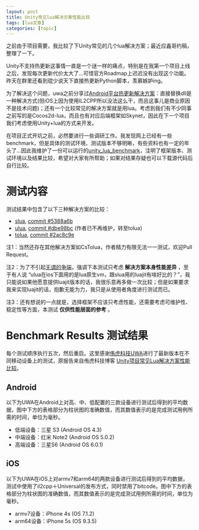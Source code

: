 ```yaml
---
layout: post
title: Unity常见lua解决方案性能比较 
tags: [lua文章]
categories: [topic]
---
```

之前由于项目需要，我比较了下Unity常见的几个lua解决方案；最近应鑫哥约稿，整理了一下。

Unity不支持热更新这事情一直是一个谜一样的痛点，特别是在我第一个项目上线之后，发现每次更新代价太大了…可惜官方Roadmap上迟迟没有出现这个功能。昨天在群里还看到琨少说天下直接热更新Python脚本，羡慕嫉妒ing。

为了解决这个问题，uwa之前分享过[Android平台热更新解决方案](http://blog.uwa4d.com/archives/HotFix.html)：直接替换dll是一种解决方式(但iOS上因为使用IL2CPP所以没法这么干，而且这事儿是商业原因不是技术问题)；还有一个比较常见的解决方案就是用lua。考虑到我们有不少同事之前写的是Cocos2d-lua，而且也有对应后端框架如Skynet，因此在下一个项目我们考虑使用Unity+lua的方式来开发。

在项目正式开坑之前，必然要进行一些调研工作。我发现网上已经有一些benchmark，但是具体的测试环境、测试版本不够明晰，有些资料也有一定的年头了…因此我维护了一份可以运行的[unity_lua_benchmark](https://github.com/qiankanglai/unity_lua_benchmark)，注明了框架版本、测试环境以及结果比较，希望对大家有所帮助；如果对结果存疑也可以下载源代码后自行比较。

# 测试内容

测试结果中包含了以下三种解决方案的比较：

  * [slua](https://github.com/pangweiwei/slua), [commit #5388a6b](https://github.com/pangweiwei/slua/commit/5388a6b5acd4b7d09704806a770267ec00d6773d)
  * [ulua](https://github.com/jarjin/ulua), [commit #dbe98bc](https://github.com/jarjin/ulua/commit/dbe98bce0a3fd169935617dec9e9fe129de8832b) (作者已不再维护，转至tolua)
  * [tolua](https://github.com/topameng/tolua), [commit #2ac8c9e](https://github.com/topameng/tolua/commit/2ac8c9e82bddbd22f681660b16ba316c78cf861f)

注1：当然还存在其他解决方案如CsTolua，作者精力有限无法一一测试，欢迎Pull Request。

注2：为了不引起[无谓的争端](https://github.com/qiankanglai/unity_lua_benchmark/issues/2)，强调下本测试只考虑
**解决方案本身性能差异** ，至于有人说
“ulua在ios下面用的是lua原生vm，跟slua用的luajit有啥好比的？”，我只能说如果他愿意提供luajit版本的话，我很乐意再多做一次比较；但是如果要求我来实现luajit的话，抱歉无能为力，我只是从使用者角度进行测试而已。

注3：还有想说的一点就是，选择框架不应该只考虑性能，还需要考虑可维护性、稳定性等方面，本测试 **仅供性能层面的参考** 。

# Benchmark Results 测试结果

每个测试顺序执行五次，然后重启。这里感谢[侑虎科技UWA](https://www.uwa4d.com/)进行了最新版本在不同移动设备上的测试，原报告来自侑虎科技博客
[Unity项目常见Lua解决方案性能比较](http://blog.uwa4d.com/archives/lua_perf.html)。

## Android

以下为UWA在Android上对高、中、低配置的三款设备进行测试后得到的平均数据，图中下方的表格部分为柱状图的准确数值，而其数值表示的是完成测试用例所需的时间，单位为毫秒。

  * 低端设备：三星 S3 (Android OS 4.3)
  * 中端设备：红米 Note2 (Android OS 5.0.2)
  * 高端设备：三星S6 (Android OS 6.0.1)

## iOS

以下为UWA在iOS上对armv7和arm64的两款设备进行测试后得到的平均数据，测试中使用了il2cpp＋Universal的发布方式，同时禁用了bitcode。图中下方的表格部分为柱状图的准确数值，而其数值表示的是完成测试用例所需的时间，单位为毫秒。

  * armv7设备：iPhone 4s (OS 7.1.2)
  * arm64设备：iPhone 5s (OS 9.3.5)